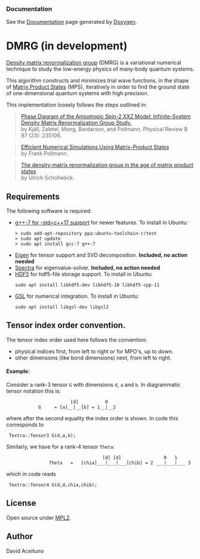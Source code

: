  
 ### Documentation
 See the [Documentation](https://davidace.github.io/DMRG/) page generated by [Doxygen](www.doxygen.org).


 # DMRG (in development)
  [Density matrix renormalization group](https://en.wikipedia.org/wiki/Density_matrix_renormalization_group) (DMRG) is a variational numerical technique to study the low-energy physics of many-body quantum systems.

  This algorithm constructs and minimizes trial wave functions, in the shape of [Matrix Product States](https://en.wikipedia.org/wiki/Matrix_product_state) (MPS), iteratively in order to find the ground state of one-dimensional quantum systems with high precision.

  This implementation loosely follows the steps outlined in:

  > [Phase Diagram of the Anisotropic Spin-2 XXZ Model: Infinite-System Density Matrix Renormalization Group Study.](https://arxiv.org/abs/1212.6255)<br>
  > by Kjäll, Zaletel, Mong, Bardarson, and Pollmann. Physical Review B 87 (23): 235106. <br>

  > [Efficient Numerical Simulations Using Matrix-Product States](http://quantumtensor.pks.mpg.de/wp-content/uploads/2016/06/notes_1.pdf)<br>
  > by Frank Pollmann. <br>

  > [The density-matrix renormalization group in the age of matrix product states](https://arxiv.org/abs/1008.3477)<br>
  > by Ulrich Schollwöck. <br>



 ## Requirements
 The following software is required: 
 * [g++-7 for -std=c++17 support](https://launchpad.net/~ubuntu-toolchain-r/+archive/ubuntu/test) for newer features. To install in Ubuntu:
    ```
    > sudo add-apt-repository ppa:ubuntu-toolchain-r/test
    > sudo apt update
    > sudo apt install gcc-7 g++-7
    ```
 * [Eigen](http://eigen.tuxfamily.org) for tensor support and SVD decomposition. **Included, no action needed**
 * [Spectra](https://spectralib.org/)  for eigenvalue-solver. **Included, no action needed**
 * [HDF5](https://support.hdfgroup.org/HDF5/) for hdf5-file storage support. To install in Ubuntu:
     ```
     sudo apt install libhdf5-dev libhdf5-10 libhdf5-cpp-11
     ```
 * [GSL](https://www.gnu.org/software/gsl/) for numerical integration. To install in Ubuntu: 
    ```
    sudo apt install libgsl-dev libgsl2
    ```
 

 ## Tensor index order convention.
 The tensor index order used here follows the convention:
 - physical indices first, from left to right or for MPO's, up to down.
 - other dimensions (like bond dimensions) next, from left to right.

 #### Example:
Consider a rank-3 tensor `G` with dimensions `d`, `a` and `b`. In diagrammatic tensor notation this is:
```
                 	    [d]          0
            G     =	[a]__|__[b] = 1__|__2
```

where after the second equality the index order is shown. In code this corresponds to

```
 Textra::Tensor3 G(d,a,b);
```

Similarly, we have for a rank-4 tensor `Theta`:

```
                                    [d] [d]                0   1
                Theta   =   [chia]___|___|___[chib] = 2 ___|___|___ 3
```

which in code reads

```
 Textra::Tensor4 G(d,d,chia,chib);
```




## License
Open source under [MPL2](https://www.mozilla.org/MPL/2.0/).

## Author
David Aceituno